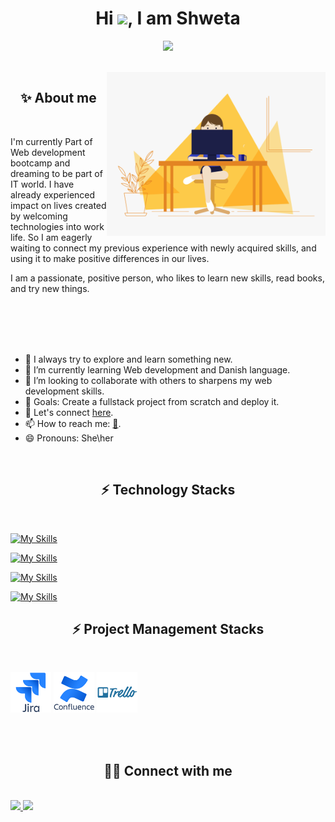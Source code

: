 <h1 align="center">Hi <img src="https://raw.githubusercontent.com/MartinHeinz/MartinHeinz/master/wave.gif" width="30px">, I am Shweta</h1>

<p align="center">
  <a href="https://github.com/DenverCoder1/readme-typing-svg"><img src="https://readme-typing-svg.herokuapp.com?color=FE64D9&center=true&lines=Project+Manager;Fullstack+Web+Developer&center=true&width=380&height=45"></a>
</p>

<br>

<img align="right"  alt="Greeting" width="350" src="https://github.com/Shweta-MG/Shweta-MG/blob/main/d4tvukbt5mra37cvwklk.gif" />

<p align="left" width="400" style="padding-right": 50px">
<h2 align="center"> ✨ About me </h2>
<br>
<p align="left" width="400" style="padding-right": 50px">
I'm currently Part of Web development bootcamp and dreaming to be part of IT world. I have already experienced impact on lives created by welcoming technologies into work life. So I am eagerly waiting to connect my previous experience with newly acquired skills, and using it to make positive differences in our lives. 

I am a passionate, positive person, who likes to learn new skills, read books, and try new things.  
</p>
</p>
<br>
<br>
<br>
<br>

- 🤩 I always try to explore and learn something new.
- 🌱 I’m currently learning Web development and Danish language.
- 👯 I’m looking to collaborate with others to sharpens my web development skills.
- 🥅 Goals: Create a fullstack project from scratch and deploy it. 
- 🎉 Let's connect [here](https://www.linkedin.com/in/shwetamalavgupta/).
- 📫 How to reach me: [📩](shweta.malav@gmail.com).
- 😄 Pronouns: She\her
<br>



<h2 align="center"> ⚡️ Technology Stacks </h2>
<br>
                  
<p align="center">

[![My Skills](https://skillicons.dev/icons?i=html,css,js,react,typescript)](https://skillicons.dev)

[![My Skills](https://skillicons.dev/icons?i=nodejs,express,nextjs)](https://skillicons.dev)

[![My Skills](https://skillicons.dev/icons?i=mysql,mongodb)](https://skillicons.dev)

[![My Skills](https://skillicons.dev/icons?i=git,vscode,postman,docker,figma)](https://skillicons.dev)

<h2 align="center"> ⚡️ Project Management Stacks </h2>
<br>
                  


<img height="65" src="https://github.com/devicons/devicon/blob/master/icons/jira/jira-original-wordmark.svg" /> <img height="65" src="https://github.com/devicons/devicon/blob/master/icons/confluence/confluence-original-wordmark.svg" /> <img height="65" src="https://github.com/devicons/devicon/blob/master/icons/trello/trello-plain-wordmark.svg"/>

</p>

<br>
<br>

<h2 align="center"> 🤝🏻 Connect with me </h2>
<br>


  <a href="https://www.linkedin.com/in/shwetamalavgupta/">
   <img src="https://img.icons8.com/color/48/000000/linkedin.png"/>
  </a>
  <a href="mailto:shweta.malav@gmail.com">
     <img src="https://img.icons8.com/color/48/000000/gmail.png"/>
  </a>
</p>

<br />
